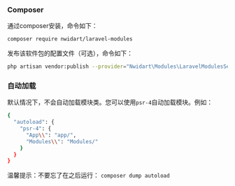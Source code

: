 ### Composer

通过composer安装，命令如下：

```bash
composer require nwidart/laravel-modules
```

发布该软件包的配置文件（可选），命令如下：

```bash
php artisan vendor:publish --provider="Nwidart\Modules\LaravelModulesServiceProvider"
```

### 自动加载

默认情况下，不会自动加载模块类。您可以使用`psr-4`自动加载模块。例如：

```bash
{
  "autoload": {
    "psr-4": {
      "App\\": "app/",
      "Modules\\": "Modules/"
    }
  }
}
```

温馨提示：不要忘了在之后运行： `composer dump autoload`